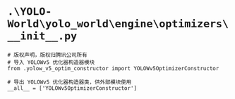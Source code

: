 # `.\YOLO-World\yolo_world\engine\optimizers\__init__.py`

```
# 版权声明，版权归腾讯公司所有
# 导入 YOLOWv5 优化器构造器模块
from .yolow_v5_optim_constructor import YOLOWv5OptimizerConstructor

# 导出 YOLOWv5 优化器构造器类，供外部模块使用
__all__ = ['YOLOWv5OptimizerConstructor']
```